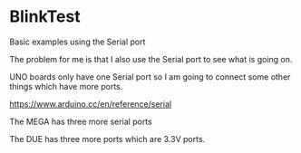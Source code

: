 # BlinkTest

Basic examples using the Serial port

The problem for me is that I also use the Serial port to see what is going on.

UNO boards only have one Serial port so I am going to connect some other things which have more ports.

https://www.arduino.cc/en/reference/serial

The MEGA has three more serial ports

The DUE has three more ports which are 3.3V ports.
